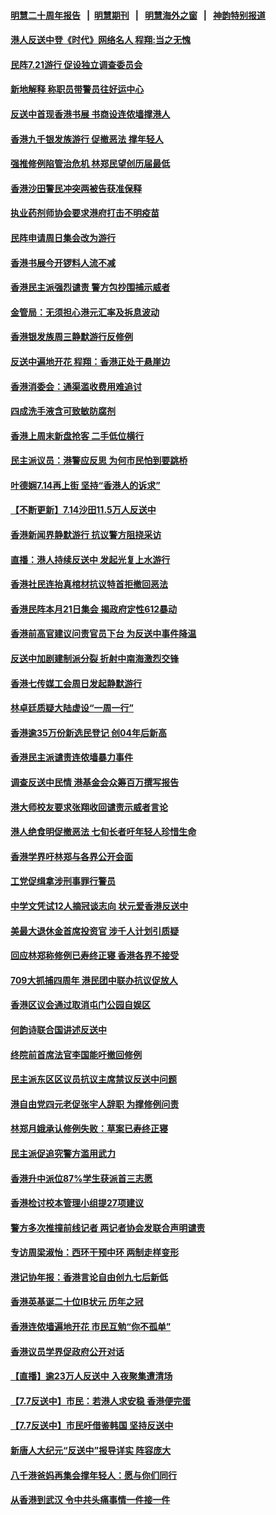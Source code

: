 #### [明慧二十周年报告](https://github.com/gfw-breaker/mh-reports/blob/master/README.md?t=07180936) &nbsp;&nbsp;|&nbsp;&nbsp;[明慧期刊](https://github.com/gfw-breaker/mh-qikan) &nbsp;&nbsp;|&nbsp;&nbsp; [明慧海外之窗](https://github.com/gfw-breaker/mh-news/blob/master/README.md?t=07180936) &nbsp;&nbsp;|&nbsp;&nbsp; [神韵特别报道](https://github.com/gfw-breaker/mh-news/blob/master/shenyun.md?t=07180936) 

#### [港人反送中登《时代》网络名人 程翔:当之无愧](../pages/nsc415/n11391516.md?t=07180936) 

#### [民阵7.21游行 促设独立调查委员会](../pages/nsc415/n11391499.md?t=07180936) 

#### [新地解释 称职员带警员往好运中心](../pages/nsc415/n11391483.md?t=07180936) 

#### [反送中首现香港书展 书商设连侬墙撑港人](../pages/nsc415/n11391386.md?t=07180936) 

#### [香港九千银发族游行 促撤恶法 撑年轻人](../pages/nsc415/n11391448.md?t=07180936) 

#### [强推修例陷管治危机 林郑民望创历届最低](../pages/nsc415/n11389214.md?t=07180936) 

#### [香港沙田警民冲突两被告获准保释](../pages/nsc415/n11389321.md?t=07180936) 

#### [执业药剂师协会要求港府打击不明疫苗](../pages/nsc415/n11389313.md?t=07180936) 

#### [民阵申请周日集会改为游行](../pages/nsc415/n11389284.md?t=07180936) 

#### [香港书展今开锣料人流不减](../pages/nsc415/n11389281.md?t=07180936) 

#### [香港民主派强烈谴责 警方包抄围捕示威者](../pages/nsc415/n11386764.md?t=07180936) 

#### [金管局：无须担心港元汇率及拆息波动](../pages/nsc415/n11386838.md?t=07180936) 

#### [香港银发族周三静默游行反修例](../pages/nsc415/n11386834.md?t=07180936) 

#### [反送中遍地开花 程翔：香港正处于悬崖边](../pages/nsc415/n11386740.md?t=07180936) 

#### [香港消委会：通渠滥收费用难追讨](../pages/nsc415/n11386817.md?t=07180936) 

#### [四成洗手液含可致敏防腐剂](../pages/nsc415/n11386785.md?t=07180936) 

#### [香港上周末新盘抢客 二手低位横行](../pages/nsc415/n11384862.md?t=07180936) 

#### [民主派议员：港警应反思 为何市民怕到要跳桥](../pages/nsc415/n11383938.md?t=07180936) 

#### [叶德娴7.14再上街 坚持“香港人的诉求”](../pages/nsc415/n11383931.md?t=07180936) 

#### [【不断更新】7.14沙田11.5万人反送中](../pages/nsc415/n11383655.md?t=07180936) 

#### [香港新闻界静默游行 抗议警方阻挠采访](../pages/nsc415/n11383634.md?t=07180936) 

#### [直播：港人持续反送中 发起光复上水游行](../pages/nsc415/n11382577.md?t=07180936) 

#### [香港社民连抬真棺材抗议特首拒撤回恶法](../pages/nsc415/n11380988.md?t=07180936) 

#### [香港民阵本月21日集会 揭政府定性612暴动](../pages/nsc415/n11380922.md?t=07180936) 

#### [香港前高官建议问责官员下台 为反送中事件降温](../pages/nsc415/n11380909.md?t=07180936) 

#### [反送中加剧建制派分裂 折射中南海激烈交锋](../pages/nsc415/n11379563.md?t=07180936) 

#### [香港七传媒工会周日发起静默游行](../pages/nsc415/n11379663.md?t=07180936) 

#### [林卓廷质疑大陆虚设“一周一行”](../pages/nsc415/n11379636.md?t=07180936) 

#### [香港逾35万份新选民登记 创04年后新高](../pages/nsc415/n11379644.md?t=07180936) 

#### [香港民主派谴责连侬墙暴力事件](../pages/nsc415/n11379585.md?t=07180936) 

#### [调查反送中民情 港基金会众筹百万撰写报告](../pages/nsc415/n11377136.md?t=07180936) 

#### [港大师校友要求张翔收回谴责示威者言论](../pages/nsc415/n11377186.md?t=07180936) 

#### [港人绝食明促撤恶法 七旬长者吁年轻人珍惜生命](../pages/nsc415/n11377179.md?t=07180936) 

#### [香港学界吁林郑与各界公开会面](../pages/nsc415/n11377167.md?t=07180936) 

#### [工党促缉拿涉刑事罪行警员](../pages/nsc415/n11377168.md?t=07180936) 

#### [中学文凭试12人摘冠谈志向 状元爱香港反送中](../pages/nsc415/n11377080.md?t=07180936) 

#### [美最大退休金首席投资官 涉千人计划引质疑](../pages/nsc415/n11376171.md?t=07180936) 

#### [回应林郑称修例已寿终正寝 香港各界不接受](../pages/nsc415/n11375157.md?t=07180936) 

#### [709大抓捕四周年 港民团中联办抗议促放人](../pages/nsc415/n11375065.md?t=07180936) 

#### [香港区议会通过取消屯门公园自娱区](../pages/nsc415/n11375111.md?t=07180936) 

#### [何韵诗联合国讲述反送中](../pages/nsc415/n11375081.md?t=07180936) 

#### [终院前首席法官李国能吁撤回修例](../pages/nsc415/n11375068.md?t=07180936) 

#### [民主派东区区议员抗议主席禁议反送中问题](../pages/nsc415/n11375049.md?t=07180936) 

#### [港自由党四元老促张宇人辞职 为撑修例问责](../pages/nsc415/n11372820.md?t=07180936) 

#### [林郑月娥承认修例失败：草案已寿终正寝](../pages/nsc415/n11372907.md?t=07180936) 

#### [民主派促追究警方滥用武力](../pages/nsc415/n11372894.md?t=07180936) 

#### [香港升中派位87%学生获派首三志愿](../pages/nsc415/n11372883.md?t=07180936) 

#### [香港检讨校本管理小组提27项建议](../pages/nsc415/n11372871.md?t=07180936) 

#### [警方多次推撞前线记者 两记者协会发联合声明谴责](../pages/nsc415/n11372858.md?t=07180936) 

#### [专访周梁淑怡：西环干预中环 两制走样变形](../pages/nsc415/n11372846.md?t=07180936) 

#### [港记协年报：香港言论自由创九七后新低](../pages/nsc415/n11370692.md?t=07180936) 

#### [香港英基诞二十位IB状元 历年之冠](../pages/nsc415/n11370797.md?t=07180936) 

#### [香港连侬墙遍地开花 市民互勉“你不孤单”](../pages/nsc415/n11370718.md?t=07180936) 

#### [香港议员学界促政府公开对话](../pages/nsc415/n11370691.md?t=07180936) 

#### [【直播】逾23万人反送中 入夜聚集遭清场](../pages/nsc415/n11369475.md?t=07180936) 

#### [【7.7反送中】市民：若港人求安稳 香港便完蛋](../pages/nsc415/n11369855.md?t=07180936) 

#### [【7.7反送中】市民吁借鉴韩国 坚持反送中](../pages/nsc415/n11369747.md?t=07180936) 

#### [新唐人大纪元“反送中”报导详实 阵容庞大](../pages/nsc415/n11368292.md?t=07180936) 

#### [八千港爸妈再集会撑年轻人：愿与你们同行](../pages/nsc415/n11368156.md?t=07180936) 

#### [从香港到武汉 令中共头痛事情一件接一件](../pages/nsc415/n11367558.md?t=07180936) 

